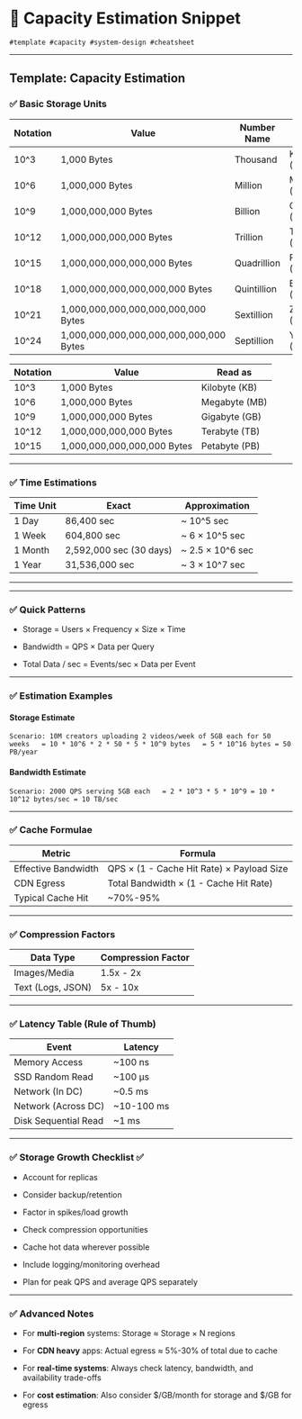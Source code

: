 # 📑  Capacity Estimation Snippet

`#template #capacity #system-design #cheatsheet`

---

## Template: Capacity Estimation

### ✅ Basic Storage Units

| Notation | Value                                   | Number Name | Read as        |
| -------- | --------------------------------------- | ----------- | -------------- |
| 10^3     | 1,000 Bytes                             | Thousand    | Kilobyte (KB)  |
| 10^6     | 1,000,000 Bytes                         | Million     | Megabyte (MB)  |
| 10^9     | 1,000,000,000 Bytes                     | Billion     | Gigabyte (GB)  |
| 10^12    | 1,000,000,000,000 Bytes                 | Trillion    | Terabyte (TB)  |
| 10^15    | 1,000,000,000,000,000 Bytes             | Quadrillion | Petabyte (PB)  |
| 10^18    | 1,000,000,000,000,000,000 Bytes         | Quintillion | Exabyte (EB)   |
| 10^21    | 1,000,000,000,000,000,000,000 Bytes     | Sextillion  | Zettabyte (ZB) |
| 10^24    | 1,000,000,000,000,000,000,000,000 Bytes | Septillion  | Yottabyte (YB) |

| Notation | Value                       | Read as       |
| -------- | --------------------------- | ------------- |
| 10^3     | 1,000 Bytes                 | Kilobyte (KB) |
| 10^6     | 1,000,000 Bytes             | Megabyte (MB) |
| 10^9     | 1,000,000,000 Bytes         | Gigabyte (GB) |
| 10^12    | 1,000,000,000,000 Bytes     | Terabyte (TB) |
| 10^15    | 1,000,000,000,000,000 Bytes | Petabyte (PB) |

---

### ✅ Time Estimations


| Time Unit | Exact                   | Approximation    |
| --------- | ----------------------- | ---------------- |
| 1 Day     | 86,400 sec              | ~ 10^5 sec       |
| 1 Week    | 604,800 sec             | ~ 6 × 10^5 sec   |
| 1 Month   | 2,592,000 sec (30 days) | ~ 2.5 × 10^6 sec |
| 1 Year    | 31,536,000 sec          | ~ 3 × 10^7 sec   |

---

---

### ✅ Quick Patterns

- Storage = Users × Frequency × Size × Time
    
- Bandwidth = QPS × Data per Query
    
- Total Data / sec = Events/sec × Data per Event
    

---

### ✅ Estimation Examples

#### Storage Estimate


`Scenario: 10M creators uploading 2 videos/week of 5GB each for 50 weeks   = 10 * 10^6 * 2 * 50 * 5 * 10^9 bytes   = 5 * 10^16 bytes = 50 PB/year`

#### Bandwidth Estimate


`Scenario: 2000 QPS serving 5GB each   = 2 * 10^3 * 5 * 10^9 = 10 * 10^12 bytes/sec = 10 TB/sec`

---

### ✅ Cache Formulae

| Metric              | Formula                                   |
| ------------------- | ----------------------------------------- |
| Effective Bandwidth | QPS × (1 - Cache Hit Rate) × Payload Size |
| CDN Egress          | Total Bandwidth × (1 - Cache Hit Rate)    |
| Typical Cache Hit   | ~70%-95%                                  |

---

### ✅ Compression Factors

| Data Type         | Compression Factor |
| ----------------- | ------------------ |
| Images/Media      | 1.5x - 2x          |
| Text (Logs, JSON) | 5x - 10x           |

---

### ✅ Latency Table (Rule of Thumb)

|Event|Latency|
|---|---|
|Memory Access|~100 ns|
|SSD Random Read|~100 µs|
|Network (In DC)|~0.5 ms|
|Network (Across DC)|~10-100 ms|
|Disk Sequential Read|~1 ms|

---

### ✅ Storage Growth Checklist ✅

-  Account for replicas
    
-  Consider backup/retention
    
-  Factor in spikes/load growth
    
-  Check compression opportunities
    
-  Cache hot data wherever possible
    
-  Include logging/monitoring overhead
    
-  Plan for peak QPS and average QPS separately
    

---

### ✅ Advanced Notes

- For **multi-region** systems: Storage ≈ Storage × N regions
    
- For **CDN heavy** apps: Actual egress ≈ 5%-30% of total due to cache
    
- For **real-time systems**: Always check latency, bandwidth, and availability trade-offs
    
- For **cost estimation**: Also consider $/GB/month for storage and $/GB for egress